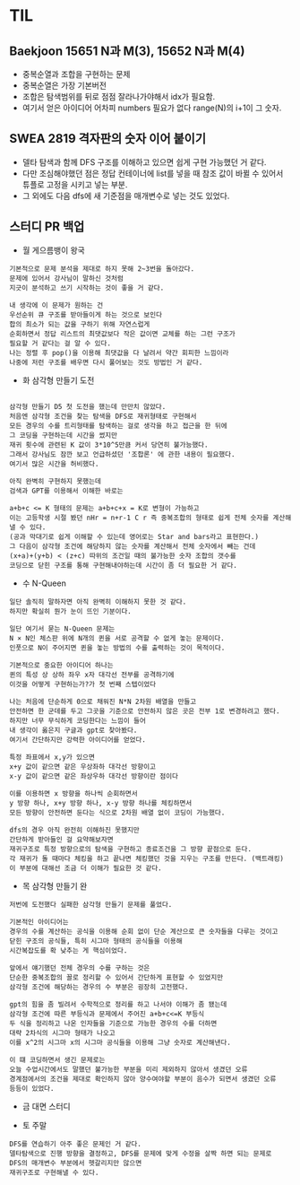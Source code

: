 # TIL

## Baekjoon 15651 N과 M(3), 15652 N과 M(4)
- 중복순열과 조합을 구현하는 문제
- 중복순열은 가장 기본버전
- 조합은 탐색범위를 뒤로 점점 잘라나가야해서 idx가 필요함.
- 여기서 얻은 아이디어 어차피 numbers 필요가 없다 range(N)의 i+1이 그 숫자.


## SWEA 2819 격자판의 숫자 이어 붙이기
- 델타 탐색과 함께 DFS 구조를 이해하고 있으면 쉽게 구현 가능했던 거 같다.
- 다만 조심해야했던 점은 정답 컨테이너에 list를 넣을 때 참조 값이 바뀔 수 있어서  
  튜플로 고정을 시키고 넣는 부분.
- 그 외에도 다음 dfs에 새 기준점을 매개변수로 넣는 것도 있었다.

## 스터디 PR 백업
- 월 게으름뱅이 왕국
```
기본적으로 문제 분석을 제대로 하지 못해 2~3번을 돌아갔다.
문제에 있어서 강사님이 말하신 것처럼
지긋이 분석하고 쓰기 시작하는 것이 좋을 거 같다.

내 생각에 이 문제가 원하는 건
우선순위 큐 구조를 받아들이게 하는 것으로 보인다
합의 최소가 되는 값을 구하기 위해 자연스럽게
순회하면서 정답 리스트의 최댓값보다 작은 값이면 교체를 하는 그런 구조가
필요할 거 같다는 걸 알 수 있다.
나는 정렬 후 pop()을 이용해 최댓값을 다 날려서 약간 회피한 느낌이라
나중에 저런 구조를 배우면 다시 풀어보는 것도 방법인 거 같다.
```
- 화 삼각형 만들기 도전
```
 
삼각형 만들기 D5 첫 도전을 했는데 만만치 않았다.
처음엔 삼각형 조건을 찾는 탐색을 DFS로 재귀형태로 구현해서
모든 경우의 수를 트리형태를 탐색하는 걸로 생각을 하고 접근을 한 뒤에
그 코딩을 구현하는데 시간을 썼지만
재귀 횟수에 관련된 K 값이 3*10^5만큼 커서 당연히 불가능했다.
그래서 강사님도 잠깐 보고 언급하셨던 '조합론' 에 관한 내용이 필요했다.
여기서 많은 시간을 허비했다.

아직 완벽히 구현하지 못했는데
검색과 GPT를 이용해서 이해한 바로는

a+b+c <= K 형태의 문제는 a+b+c+x = K로 변형이 가능하고
이는 고등학생 시절 봤던 nHr = n+r-1 C r 즉 중복조합의 형태로 쉽게 전체 숫자를 계산해낼 수 있다.
(공과 막대기로 쉽게 이해할 수 있는데 영어로는 Star and bars라고 표현한다.)
그 다음이 삼각형 조건에 해당하지 않는 숫자를 계산해서 전체 숫자에서 빼는 건데
(x+a)+(y+b) < (z+c) 따위의 조건일 때의 불가능한 숫자 조합의 갯수를
코딩으로 닫힌 구조를 통해 구현해내야하는데 시간이 좀 더 필요한 거 같다.

```
- 수 N-Queen
```
일단 솔직히 말하자면 아직 완벽히 이해하지 못한 것 같다.
하지만 확실히 뭔가 눈이 뜨인 기분이다.

일단 여기서 묻는 N-Queen 문제는
N × N인 체스판 위에 N개의 퀸을 서로 공격할 수 없게 놓는 문제이다.
인풋으로 N이 주어지면 퀸을 놓는 방법의 수를 출력하는 것이 목적이다.

기본적으로 중요한 아이디어 하나는
퀸의 특성 상 상하 좌우 x자 대각선 전부를 공격하기에
이것을 어떻게 구현하는가?가 첫 번째 스텝이었다

나는 처음에 단순하게 0으로 채워진 N*N 2차원 배열을 만들고
안전하면 한 군데를 두고 그곳을 기준으로 안전하지 않은 곳은 전부 1로 변경하려고 했다.
하지만 너무 무식하게 코딩한다는 느낌이 들어
내 생각이 옳은지 구글과 gpt로 찾아봤다.
여기서 간단하지만 강력한 아이디어를 얻었다.

특정 좌표에서 x,y가 있으면
x+y 값이 같으면 같은 우상좌하 대각선 방향이고
x-y 값이 같으면 같은 좌상우하 대각선 방향이란 점이다

이를 이용하면 x 방향을 하나씩 순회하면서
y 방향 하나, x+y 방향 하나, x-y 방향 하나를 체킹하면서
모든 방향이 안전하면 둔다는 식으로 2차원 배열 없이 코딩이 가능했다.

dfs의 경우 아직 완전히 이해하진 못했지만
간단하게 받아들인 걸 요약해보자면
재귀구조로 특정 방향으로의 탐색을 구현하고 종료조건을 그 방향 끝점으로 둔다.
각 재귀가 돌 때마다 체킹을 하고 끝나면 체킹했던 것을 지우는 구조를 만든다. (백트래킹)
이 부분에 대해선 조금 더 이해가 필요한 것 같다.
```
- 목 삼각형 만들기 완
```
저번에 도전했다 실패한 삼각형 만들기 문제를 풀었다.

기본적인 아이디어는
경우의 수를 계산하는 공식을 이용해 순회 없이 단순 계산으로 큰 숫자들을 다루는 것이고
닫힌 구조의 공식들, 특히 시그마 형태의 공식들을 이용해
시간복잡도를 확 낮추는 게 핵심이었다.

앞에서 얘기했던 전체 경우의 수를 구하는 것은
단순한 중복조합의 꼴로 정리할 수 있어서 간단하게 표현할 수 있었지만
삼각형 조건에 해당하는 경우의 수 부분은 굉장히 고전했다.

gpt의 힘을 좀 빌려서 수학적으로 정리를 하고 나서야 이해가 좀 됐는데
삼각형 조건에 따른 부등식과 문제에서 주어진 a+b+c<=K 부등식
두 식을 정리하고 나온 인자들을 기준으로 가능한 경우의 수를 더하면
대략 2차식의 시그마 형태가 나오고
이를 x^2의 시그마 x의 시그마 공식들을 이용해 그냥 숫자로 계산해낸다.

이 떄 코딩하면서 생긴 문제로는
오늘 수업시간에서도 말했던 불가능한 부분을 미리 제외하지 않아서 생겼던 오류
경계점에서의 조건을 제대로 확인하지 않아 양수여야할 부분이 음수가 되면서 생겼던 오류
등등이 있었다.
```
- 금 대면 스터디

- 토 주말
```
DFS를 연습하기 아주 좋은 문제인 거 같다.
델타탐색으로 진행 방향을 결정하고, DFS를 문제에 맞게 수정을 살짝 하면 되는 문제로
DFS의 매개변수 부분에서 헷갈리지만 않으면
재귀구조로 구현해낼 수 있다.
```

